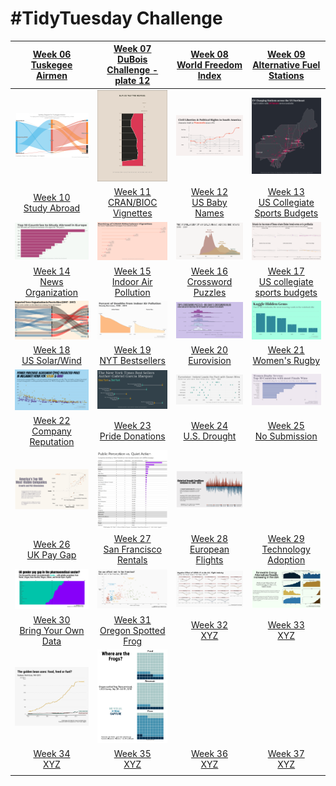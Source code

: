 # #TidyTuesday Challenge

<!-- table header, followed by pictures link -->

|                                                                         [Week 06<br>Tuskegee Airmen](https://github.com/poncest/tidytuesday/tree/main/2022/Week_06)                                                                         |                                                                   [Week 07<br>DuBois Challenge - plate 12](https://github.com/poncest/tidytuesday/tree/main/2022/Week_07)                                                                   |                                                          [Week 08<br>World Freedom Index](https://github.com/poncest/tidytuesday/tree/main/2022/Week_08)                                                          |                                                       [Week 09<br>Alternative Fuel Stations](https://github.com/poncest/tidytuesday/tree/main/2022/Week_09)                                                       |
|:-----------------:|:-----------------:|:----------------:|:----------------:|
|                                                                                                  ![](Week_06/2022_06_airmen.png "Week 06")                                                                                                  |                                                                                         ![](Week_07/2022_07_duboischallenge_plate12.png "Week 07")                                                                                          |                                                                              ![](Week_08/2022_08_world_freedom_index.png "Week 08")                                                                               |                                                                           ![](Week_09/2022_09_alternative_fuel_stations.png "Week 09")                                                                            |
|                                                                          [Week 10<br>Study Abroad](https://github.com/poncest/tidytuesday/tree/main/2022/Week_10)                                                                           |                                                                       [Week 11<br>CRAN/BIOC Vignettes](https://github.com/poncest/tidytuesday/tree/main/2022/Week_11)                                                                       |                                                             [Week 12<br>US Baby Names](https://github.com/poncest/tidytuesday/tree/main/2022/Week_12)                                                             |                                                     [Week 13<br>US Collegiate Sports Budgets](https://github.com/poncest/tidytuesday/tree/main/2022/Week_13)                                                      |
|                                                                                                 ![](Week_10/2022_10_erasmus.png "Week 10")                                                                                                  |                                                                                           ![](Week_11/2022_11_cran_bioc_vignattes.png "Week 11")                                                                                            |                                                                                   ![](Week_12/2022_12_baby_names.png "Week 12")                                                                                   |                                                                           ![](Week_13/2022_13_collegiate_sports_budgets.png "Week 13")                                                                            |
|                                                                        [Week 14<br>News Organization](https://github.com/poncest/tidytuesday/tree/main/2022/Week_14)                                                                        |                                                                      [Week 15<br>Indoor Air Pollution](https://github.com/poncest/tidytuesday/tree/main/2022/Week_15)                                                                       |                                                           [Week 16<br>Crossword Puzzles](https://github.com/poncest/tidytuesday/tree/main/2022/Week_16)                                                           |                                                     [Week 17<br>US collegiate sports budgets](https://github.com/poncest/tidytuesday/tree/main/2022/Week_17)                                                      |
|                                                                                                ![](Week_14/2022_14_news_orgs.png "Week 14")                                                                                                 |                                                                                             ![](Week_15/2022_15_indoor_pollution.png "Week 15")                                                                                             |                                                                                    ![](Week_16/2022_16_big_dave.png "Week 16")                                                                                    |                                                                                  ![](Week_17/2022_17_hidden_gems.png "Week 17")                                                                                   |
|                                                                          [Week 18<br>US Solar/Wind](https://github.com/poncest/tidytuesday/tree/main/2022/Week_18)                                                                          |                                                                         [Week 19<br>NYT Bestsellers](https://github.com/poncest/tidytuesday/tree/main/2022/Week_19)                                                                         |                                                              [Week 20<br>Eurovision](https://github.com/poncest/tidytuesday/tree/main/2022/Week_20)                                                               |                                                             [Week 21<br>Women's Rugby](https://github.com/poncest/tidytuesday/tree/main/2022/Week_21)                                                             |
|                                                                                                 ![](Week_18/2022_18_capacity.png "Week 18")                                                                                                 |                                                                                                ![](Week_19/2022_19_nyt_titles.png "Week 19")                                                                                                |                                                                                   ![](Week_20/2022_20_eurovision.png "Week 20")                                                                                   |                                                                                     ![](Week_21/2022_21_rugby.png "Week 21")                                                                                      |
|                                                                       [Week 22<br>Company Reputation](https://github.com/poncest/tidytuesday/tree/main/2022/Week_22)                                                                        |                                                                         [Week 23<br>Pride Donations](https://github.com/poncest/tidytuesday/tree/main/2022/Week_23)                                                                         |                                                             [Week 24<br>U.S. Drought](https://github.com/poncest/tidytuesday/tree/main/2022/Week_24)                                                              |                                                                                    [Week 25<br>No Submission](2022_24/Week_25)                                                                                    |
|                                                                                                ![](Week_22/2022_22_reputation.png "Week 22")                                                                                                |                                                                                                ![](Week_23/2022_23_donations.png "Week 23")                                                                                                 |                                                                                    ![](Week_24/2022_24_drought.png "Week 24")                                                                                     |                                                                                                                                                                                                                   |
|                                                                           [Week 26<br>UK Pay Gap](https://github.com/poncest/tidytuesday/tree/main/2022/Week_26)                                                                            |                                                                      [Week 27<br>San Francisco Rentals](https://github.com/poncest/tidytuesday/tree/main/2022/Week_27)                                                                      |                                                           [Week 28<br>European Flights](https://github.com/poncest/tidytuesday/tree/main/2022/Week_28)                                                            |                                                          [Week 29<br>Technology Adoption](https://github.com/poncest/tidytuesday/tree/main/2022/Week_29)                                                          |
|                                                                                                  ![](Week_26/2022_26_paygap.png "Week 26")                                                                                                  |                                                                                                   ![](Week_27/2022_27_rent.png "Week 27")                                                                                                   |                                                                                    ![](Week_28/2022_28_flights.png "Week 28")                                                                                     |                                                                                   ![](Week_29/2022_29_technology.png "Week 29")                                                                                   |
| [Week 30](https://github.com/poncest/tidytuesday/tree/main/2022/Week_30 "Week 30")[<br>](https://github.com/poncest/tidytuesday/tree/main/2022/Week_32)[Bring Your Own Data](https://github.com/poncest/tidytuesday/tree/main/2022/Week_30) | [Week 31](https://github.com/poncest/tidytuesday/tree/main/2022/Week_31 "Week 31")[<br>](https://github.com/poncest/tidytuesday/tree/main/2022/Week_32)[Oregon Spotted Frog](https://github.com/poncest/tidytuesday/tree/main/2022/Week_31) |                                                                  [Week 32<br>XYZ](https://github.com/poncest/tidytuesday/tree/main/2022/Week_32)                                                                  |                                                                  [Week 33<br>XYZ](https://github.com/poncest/tidytuesday/tree/main/2022/Week_33)                                                                  |
|                                                                                                 ![](Week_30/2022_30_soybean.png "Week 30")                                                                                                  |                                                                                                ![]()![](Week_31/2022_31_frogs.png "Week 31")                                                                                                |                                                                                                       ![]()                                                                                                       |                                                                                                       ![]()                                                                                                       |
|              [Week 34](https://github.com/poncest/tidytuesday/tree/main/2022/Week_34)[<br>](https://github.com/poncest/tidytuesday/tree/main/2022/Week_30)[XYZ](https://github.com/poncest/tidytuesday/tree/main/2022/Week_34)              |              [Week 35](https://github.com/poncest/tidytuesday/tree/main/2022/Week_35)[<br>](https://github.com/poncest/tidytuesday/tree/main/2022/Week_30)[XYZ](https://github.com/poncest/tidytuesday/tree/main/2022/Week_35)              | [Week 36](https://github.com/poncest/tidytuesday/tree/main/2022/Week_36)[<br>](https://github.com/poncest/tidytuesday/tree/main/2022/Week_30)[XYZ](https://github.com/poncest/tidytuesday/tree/main/2022/Week_36) | [Week 37](https://github.com/poncest/tidytuesday/tree/main/2022/Week_37)[<br>](https://github.com/poncest/tidytuesday/tree/main/2022/Week_30)[XYZ](https://github.com/poncest/tidytuesday/tree/main/2022/Week_37) |
|                                                                                                                                                                                                                                             |                                                                                                                                                                                                                                             |                                                                                                                                                                                                                   |                                                                                                                                                                                                                   |
